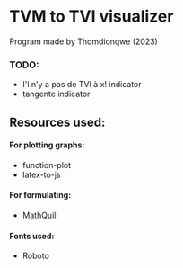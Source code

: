 # TVM to TVI visualizer
Program made by Thomdionqwe (2023)


### TODO:
- I'l n'y a pas de TVI à x! indicator
- tangente indicator


## Resources used:
#### For plotting graphs:
- function-plot
- latex-to-js

#### For formulating:
- MathQuill

#### Fonts used:
- Roboto